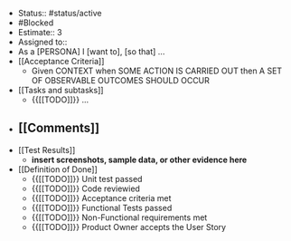 - Status:: #status/active
- #Blocked
- Estimate:: 3
- Assigned to::
- As a [PERSONA] I [want to], [so that] ...
- [[Acceptance Criteria]]
    - Given CONTEXT when SOME ACTION IS CARRIED OUT then A SET OF OBSERVABLE OUTCOMES SHOULD OCCUR
- [[Tasks and subtasks]]
    - {{[[TODO]]}} ...
- [[Comments]]
    - 
- [[Test Results]]
    - __insert screenshots, sample data, or other evidence here__
- [[Definition of Done]]
    - {{[[TODO]]}} Unit test passed
    - {{[[TODO]]}} Code reviewied
    - {{[[TODO]]}} Acceptance criteria met
    - {{[[TODO]]}} Functional Tests passed
    - {{[[TODO]]}} Non-Functional requirements met
    - {{[[TODO]]}} Product Owner accepts the User Story

